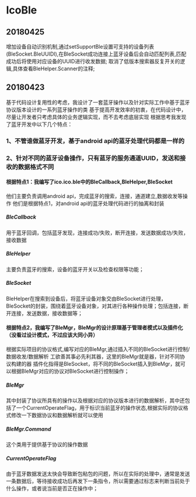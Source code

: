 # IcoBle
## 20180425
增加设备自动识别机制,通过setSupportBle设置可支持的设备列表(BleSocket.BleUUIDI),在BleSocket成功连接上蓝牙设备后会自动匹配列表,匹配成功后将使用对应设备的UUID进行收发数据;
取消了低版本搜索器反复开关的逻辑,具体查看BleHelper.Scanner的注释;

## 20180423
基于代码设计复用性的考虑，我设计了一套蓝牙操作以及针对实际工作中基于蓝牙协议版本设计的一系列蓝牙操作的类
基于提高开发效率的初衷，在代码设计中，尽量让开发者只考虑具体的业务逻辑实现，而不去考虑底层实现
根据思考我发现了蓝牙开发中以下几个特点：
### 1、不管谁做蓝牙开发，基于android api的蓝牙处理代码都是一样的
### 2、针对不同的蓝牙设备操作，只有蓝牙的服务通道UUID，发送和接收的数据格式不同

#### 根据特点1：我编写了ico.ico.ble中的BleCallback,BleHelper,BleSocket
他们主要负责调用android api，完成蓝牙的搜索，连接，通道建立,数据收发等操作
他们是根据特点1，对android api的蓝牙处理代码进行的抽离和封装

##### BleCallback
用于蓝牙回调，包括蓝牙发现，连接成功/失败，断开连接，发送数据成功/失败，接收数据
##### BleHelper
主要负责蓝牙的搜索，设备的蓝牙开关以及检查权限等功能；
##### BleSocket
BleHelper在搜索到设备后，将蓝牙设备对象交由BleSocket进行处理，BleSocket的封装，围绕着蓝牙设备对象，对其进行各种操作处理；包括连接，断开连接，发送数据，接收数据等；


#### 根据特点2，我编写了BleMgr，BleMgr的设计原理基于管理者模式以及插件化（没看过设计模式，不过应该大同小异）
根据实际项目的协议格式,编写对应的BleMgr,通过插入不同的BleSocket进行控制/数据收发/数据解析
工欲善其事必先利其器，这里的BleMgr就是器，针对不同协议构建的器
插件化指得是BleSocket，将不同的BleSocket插入到BleMgr，就可以根据BleMgr对应的协议对BleSocket进行控制操作；

##### BleMgr
其中封装了协议所具有的操作以及根据对应的协议版本进行的数据解析，其中还包括了一个CurrentOperateFlag，用于标识当前蓝牙的操作状态,根据实际的协议格式修改一下数据协议和数据解析就可以使用
##### BleMgr.Command
这个类用于提供基于协议的操作数据
##### CurrentOperateFlag
由于蓝牙数据发送太快会导致断包粘包的问题，所以在实际的处理中，通常是发送一条数据后，等待接收成功后再发下一条指令，所以需要通过标志来判断当前处于什么操作，或者说当前是否正在操作中；

